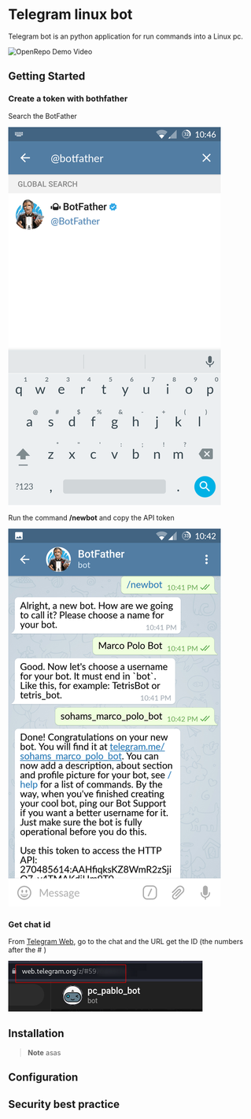 # Telegram linux bot
Telegram bot is an python application for run commands into a Linux pc.


![OpenRepo Demo Video](https://github.com/jhernandez26/fedora_bot/blob/developer/documentacion/img/demo.gif?raw=true)

## Getting Started

### Create a token with bothfather
Search the BotFather    


![BotFather search](https://github.com/jhernandez26/fedora_bot/blob/developer/documentacion/img/telegram_1.png)

Run the command **/newbot** and copy the API token

![BotFather search](https://github.com/jhernandez26/fedora_bot/blob/developer/documentacion/img/telegram_3.png)

### Get chat id
From [Telegram Web](https://web.telegram.org/z/), go to the chat and the URL get the ID (the numbers after the # )

![Chat ID](https://github.com/jhernandez26/fedora_bot/blob/developer/documentacion/img/chat_id.png)



## Installation
>**Note**
>asas
## Configuration
## Security best practice
